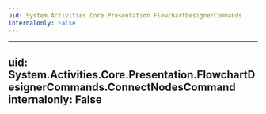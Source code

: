 ```yaml
---
uid: System.Activities.Core.Presentation.FlowchartDesignerCommands
internalonly: False
---
```


---
uid: System.Activities.Core.Presentation.FlowchartDesignerCommands.ConnectNodesCommand
internalonly: False
---
